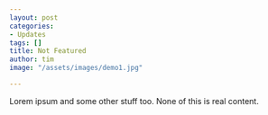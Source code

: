 ```yaml
---
layout: post
categories:
- Updates
tags: []
title: Not Featured
author: tim
image: "/assets/images/demo1.jpg"

---
```

Lorem ipsum and some other stuff too. None of this is real content.